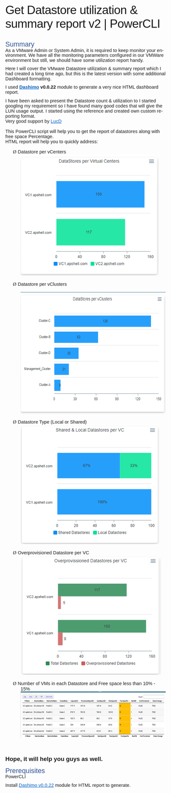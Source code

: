 <html>

<head>
<meta http-equiv=Content-Type content="text/html; charset=windows-1252">
<meta name=Generator content="Microsoft Word 15 (filtered)">
<style>
<!--
 /* Font Definitions */
 @font-face
	{font-family:Wingdings;
	panose-1:5 0 0 0 0 0 0 0 0 0;}
@font-face
	{font-family:"Cambria Math";
	panose-1:2 4 5 3 5 4 6 3 2 4;}
@font-face
	{font-family:"Calibri Light";
	panose-1:2 15 3 2 2 2 4 3 2 4;}
@font-face
	{font-family:Calibri;
	panose-1:2 15 5 2 2 2 4 3 2 4;}
 /* Style Definitions */
 p.MsoNormal, li.MsoNormal, div.MsoNormal
	{margin-top:0in;
	margin-right:0in;
	margin-bottom:8.0pt;
	margin-left:0in;
	line-height:107%;
	font-size:11.0pt;
	font-family:"Calibri",sans-serif;}
h1
	{mso-style-link:"Heading 1 Char";
	margin-top:12.0pt;
	margin-right:0in;
	margin-bottom:0in;
	margin-left:0in;
	margin-bottom:.0001pt;
	line-height:107%;
	page-break-after:avoid;
	font-size:16.0pt;
	font-family:"Calibri Light",sans-serif;
	color:#2F5496;
	font-weight:normal;}
p.MsoTitle, li.MsoTitle, div.MsoTitle
	{mso-style-link:"Title Char";
	margin:0in;
	margin-bottom:.0001pt;
	font-size:28.0pt;
	font-family:"Calibri Light",sans-serif;
	letter-spacing:-.5pt;}
p.MsoTitleCxSpFirst, li.MsoTitleCxSpFirst, div.MsoTitleCxSpFirst
	{mso-style-link:"Title Char";
	margin:0in;
	margin-bottom:.0001pt;
	font-size:28.0pt;
	font-family:"Calibri Light",sans-serif;
	letter-spacing:-.5pt;}
p.MsoTitleCxSpMiddle, li.MsoTitleCxSpMiddle, div.MsoTitleCxSpMiddle
	{mso-style-link:"Title Char";
	margin:0in;
	margin-bottom:.0001pt;
	font-size:28.0pt;
	font-family:"Calibri Light",sans-serif;
	letter-spacing:-.5pt;}
p.MsoTitleCxSpLast, li.MsoTitleCxSpLast, div.MsoTitleCxSpLast
	{mso-style-link:"Title Char";
	margin:0in;
	margin-bottom:.0001pt;
	font-size:28.0pt;
	font-family:"Calibri Light",sans-serif;
	letter-spacing:-.5pt;}
a:link, span.MsoHyperlink
	{color:#0563C1;
	text-decoration:underline;}
a:visited, span.MsoHyperlinkFollowed
	{color:#954F72;
	text-decoration:underline;}
p.MsoNoSpacing, li.MsoNoSpacing, div.MsoNoSpacing
	{margin:0in;
	margin-bottom:.0001pt;
	font-size:11.0pt;
	font-family:"Calibri",sans-serif;}
span.Heading1Char
	{mso-style-name:"Heading 1 Char";
	mso-style-link:"Heading 1";
	font-family:"Calibri Light",sans-serif;
	color:#2F5496;}
span.TitleChar
	{mso-style-name:"Title Char";
	mso-style-link:Title;
	font-family:"Calibri Light",sans-serif;
	letter-spacing:-.5pt;}
span.UnresolvedMention
	{mso-style-name:"Unresolved Mention";
	color:#605E5C;
	background:#E1DFDD;}
.MsoChpDefault
	{font-family:"Calibri",sans-serif;}
.MsoPapDefault
	{margin-bottom:8.0pt;
	line-height:107%;}
 /* Page Definitions */
 @page WordSection1
	{size:8.5in 11.0in;
	margin:1.0in 31.5pt 1.0in 45.0pt;}
div.WordSection1
	{page:WordSection1;}
 /* List Definitions */
 ol
	{margin-bottom:0in;}
ul
	{margin-bottom:0in;}
-->
</style>

</head>

<body lang=EN-US link="#0563C1" vlink="#954F72">

<div class=WordSection1>

<p class=MsoTitle>Get Datastore utilization &amp; summary report v2 | PowerCLI</p>

<p class=MsoNormal>&nbsp;</p>

<h1>Summary </h1>

<p class=MsoNormal>As a VMware Admin or System Admin, it is required to keep monitor
your environment. We have all the monitoring parameters configured in our
VMWare environment but still, we should have some utilization report handy.  </p>

<p class=MsoNormal>Here I will cover the VMware Datastore utilization &amp;
summary report which I had created a long time ago, but this is the latest
version with some additional Dashboard formatting. </p>

<p class=MsoNormal>I used <a href="https://github.com/EvotecIT/Dashimo"><b>Dashimo</b></a><b>
v0.0.22 </b> module to generate a very nice HTML dashboard report. </p>

<p class=MsoNoSpacing>I have been asked to present the Datastore count &amp;
utilization to I started googling my requirement so I have found many good
codes that will give the LUN usage output. I started using the reference and
created own custom reporting format. </p>

<p class=MsoNoSpacing>Very good support by <a
href="https://communities.vmware.com/people/LucD">LucD</a></p>

<p class=MsoNoSpacing>&nbsp;</p>

<p class=MsoNoSpacing>This PowerCLI script will help you to get the report of
datastores along with free space Percentage. </p>

<p class=MsoNoSpacing>HTML report will help you to quickly address:</p>

<p class=MsoNoSpacing>&nbsp;</p>

<p class=MsoNoSpacing style='margin-left:.5in;text-indent:-.25in'><span
style='font-family:Wingdings'>Ø<span style='font:7.0pt "Times New Roman"'>&nbsp;
</span></span>Datastore per vCenters</p>

<p class=MsoNoSpacing style='margin-left:.5in'><img border=0 width=435
height=379 id="Picture 1"
src="Get%20Datastore%20utilization-@mol_files/image001.png"></p>

<p class=MsoNoSpacing style='margin-left:.5in'>&nbsp;</p>

<p class=MsoNoSpacing style='margin-left:.5in;text-indent:-.25in'><span
style='font-family:Wingdings'>Ø<span style='font:7.0pt "Times New Roman"'>&nbsp;
</span></span>Datastore per vClusters</p>

<p class=MsoNoSpacing style='margin-left:.5in'>&nbsp;</p>

<p class=MsoNoSpacing style='margin-left:.5in'><img border=0 width=581
height=380 id="Picture 2"
src="Get%20Datastore%20utilization-@mol_files/image002.png"></p>

<p class=MsoNoSpacing style='margin-left:.5in'>&nbsp;</p>

<p class=MsoNoSpacing style='margin-left:.5in;text-indent:-.25in'><span
style='font-family:Wingdings'>Ø<span style='font:7.0pt "Times New Roman"'>&nbsp;
</span></span>Datastore Type (Local or Shared)</p>

<p class=MsoNoSpacing style='margin-left:.5in'><img border=0 width=436
height=374 id="Picture 3"
src="Get%20Datastore%20utilization-@mol_files/image003.png"></p>

<p class=MsoNoSpacing style='margin-left:.5in'>&nbsp;</p>

<p class=MsoNoSpacing style='margin-left:.5in;text-indent:-.25in'><span
style='font-family:Wingdings'>Ø<span style='font:7.0pt "Times New Roman"'>&nbsp;
</span></span>Overprovisioned Datastore per VC</p>

<p class=MsoNoSpacing style='margin-left:.5in'><img border=0 width=441
height=374 id="Picture 4"
src="Get%20Datastore%20utilization-@mol_files/image004.png"></p>

<p class=MsoNoSpacing style='margin-left:.5in'>&nbsp;</p>

<p class=MsoNoSpacing style='margin-left:.5in;text-indent:-.25in'><span
style='font-family:Wingdings'>Ø<span style='font:7.0pt "Times New Roman"'>&nbsp;
</span></span>Number of VMs in each Datastore and Free space less than 10% -
15%</p>

<p class=MsoNoSpacing style='margin-left:.5in'><img border=0 width=678
height=146 id="Picture 5"
src="Get%20Datastore%20utilization-@mol_files/image005.png"></p>

<p class=MsoNormal>&nbsp;</p>

<p class=MsoNormal>&nbsp;</p>

<p class=MsoNormal><b><span style='font-size:14.0pt;line-height:107%'>Hope, it
will help you guys as well.  </span></b></p>

<h1>Prerequisites </h1>

<p class=MsoNormal>PowerCLI</p>

<p class=MsoNormal>Install <a href="https://github.com/EvotecIT/Dashimo">Dashimo
v0.0.22</a> module for HTML report to generate.</p>

<p class=MsoNormal>&nbsp;</p>

</div>

</body>

</html>